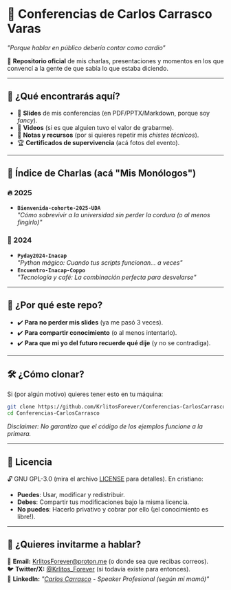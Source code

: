 # 🎤 **Conferencias de Carlos Carrasco Varas**  
*"Porque hablar en público debería contar como cardio"*  

📌 **Repositorio oficial** de mis charlas, presentaciones y momentos en los que convencí a la gente de que sabía lo que estaba diciendo.  

---

## 🚀 **¿Qué encontrarás aquí?**  
- 🧠 **Slides** de mis conferencias (en PDF/PPTX/Markdown, porque soy *fancy*).  
- 🎥 **Videos** (si es que alguien tuvo el valor de grabarme).  
- 📝 **Notas y recursos** (por si quieres repetir mis *chistes técnicos*).  
- 🏆 **Certificados de supervivencia** (acá fotos del evento).  

---

## 📅 **Índice de Charlas (acá "Mis Monólogos")**  

### **🔥 2025**  
- **`Bienvenida-cohorte-2025-UDA`**  
  *"Cómo sobrevivir a la universidad sin perder la cordura (o al menos fingirlo)"*  

### **🚀 2024**  
- **`Pyday2024-Inacap`**  
  *"Python mágico: Cuando tus scripts funcionan… a veces"*  
- **`Encuentro-Inacap-Coppo`**  
  *"Tecnología y café: La combinación perfecta para desvelarse"*  

---

## 🤔 **¿Por qué este repo?**  
- ✔️ **Para no perder mis slides** (ya me pasó 3 veces).  
- ✔️ **Para compartir conocimiento** (o al menos intentarlo).  
- ✔️ **Para que mi yo del futuro recuerde qué dije** (y no se contradiga).  

---

## 🛠️ **¿Cómo clonar?**  
Si (por algún motivo) quieres tener esto en tu máquina:  
```bash
git clone https://github.com/KrlitosForever/Conferencias-CarlosCarrasco.git
cd Conferencias-CarlosCarrasco
```  
*Disclaimer: No garantizo que el código de los ejemplos funcione a la primera.*  

---

## 📜 **Licencia**  
🔓 GNU GPL-3.0 (mira el archivo [LICENSE](https://github.com/KrlitosForever/Conferencias-CarlosCarrasco/blob/main/LICENSE) para detalles).
En cristiano:

- **Puedes**: Usar, modificar y redistribuir.
- **Debes**: Compartir tus modificaciones bajo la misma licencia.
- **No puedes**: Hacerlo privativo y cobrar por ello (¡el conocimiento es libre!).
---

## 📩 **¿Quieres invitarme a hablar?**  
📧 **Email:** KrlitosForever@proton.me (o donde sea que recibas correos).  
🐦 **Twitter/X:** [@Krlitos_Forever](https://x.com/Krlitos_Forever) (si todavía existe para entonces).  
💼 **LinkedIn:** *"[Carlos Carrasco](https://www.linkedin.com/in/mg-carlos-carrasco/) - Speaker Profesional (según mi mamá)"*  

